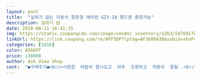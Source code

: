 ```yaml
---
layout: post 
title:  "실외기 없는 이동식 창문형 에어컨 GZY-18 핸드폰 충전가능" 
description: 실외기 없 ..
date: 2020-06-11 16:41:15 
img: https://static.coupangcdn.com/image/vendor_inventory/a2b3/5d76917ba5692d12aab09b2b396d49e402b94043f0f303b400276ee5b5eb.jpg 
linkUrl: https://link.coupang.com/re/AFFSDP?lptag=AF3600438&subid=ahnPublicAsk&pageKey=1548358006&itemId=2650234441&vendorItemId=70641011904&traceid=V0-113-33f78e2683a0ee33 
categories: [1016] 
color: A566FF 
price: 138900 
author: Ask View Shop 
cont:  "●구매후기●<br/>시원한  바람이 잘나오고  아주  조용하고  작동이  잘됨 .<br/><br/>이제품은  냉매가스는  나중에  어떻게  해야하는지가  궁금함.<br/>  냉매충전  안하고 계속  쓸수  있는지  냉매충전은  가능한지  여부가  궁금함.<br/><br/>정말 간편하고 캠핑,집에서 쓰기좋아요.<br/>작동방법 편리해서 좋고,가성비 최고네요.<br/><br/>" 
---
```

